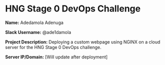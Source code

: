# HNG Stage 0 DevOps Challenge

**Name:** Adedamola Adenuga

**Slack Username:** @ade1damola

**Project Description:** Deploying a custom webpage using NGINX on a cloud server for the HNG Stage 0 DevOps challenge.

**Server IP/Domain:** [Will update after deployment]